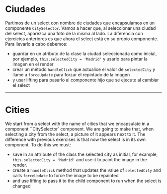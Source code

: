 # Ciudades

Partimos de un select con nombre de ciudades que encapsulamos en un componente
`CitySelector`. Vamos a hacer que, al seleccionar una ciudad del select, aparezca una foto de la misma al lado. La diferencia con ejercicios anteriores es que ahora el select está en su propio componente. Para llevarlo a cabo debemos:

- guardar en un atributo de la clase la ciudad seleccionada como inicial, por ejemplo, `this.selectedCity = 'Madrid'` y usarlo para pintar la imagen en el render
- crear un método `handleClick` que actualice el valor de `selectedCity` y llame a `forceUpdate` para forzar el repintado de la imagen
- y usar lifting para pasarlo al componente hijo que se ejecute al cambiar el select

---

# Cities

We start from a select with the name of cities that we encapsulate in a component ``CitySelector` component. We are going to make that, when selecting a city from the select, a picture of it appears next to it. The difference with previous exercises is that now the select is in its own component. To do this we must:

- save in an attribute of the class the selected city as initial, for example, `this.selectedCity = 'Madrid'` and use it to paint the image in the render.
- create a `handleClick` method that updates the value of `selectedCity` and calls `forceUpdate` to force the image to be repainted
- and use lifting to pass it to the child component to run when the select is changed
